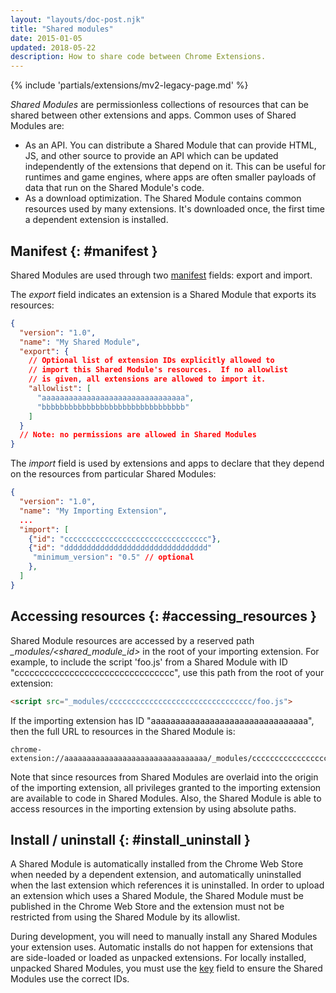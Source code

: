 ```yaml
---
layout: "layouts/doc-post.njk"
title: "Shared modules"
date: 2015-01-05
updated: 2018-05-22
description: How to share code between Chrome Extensions.
---
```


{% include 'partials/extensions/mv2-legacy-page.md' %}

_Shared Modules_ are permissionless collections of resources that can be shared between other
extensions and apps. Common uses of Shared Modules are:

- As an API. You can distribute a Shared Module that can provide HTML, JS, and other source to
  provide an API which can be updated independently of the extensions that depend on it. This can be
  useful for runtimes and game engines, where apps are often smaller payloads of data that run on
  the Shared Module's code.
- As a download optimization. The Shared Module contains common resources used by many extensions.
  It's downloaded once, the first time a dependent extension is installed.

## Manifest {: #manifest }

Shared Modules are used through two [manifest][1] fields: export and import.

The _export_ field indicates an extension is a Shared Module that exports its resources:

```json
{
  "version": "1.0",
  "name": "My Shared Module",
  "export": {
    // Optional list of extension IDs explicitly allowed to
    // import this Shared Module's resources.  If no allowlist
    // is given, all extensions are allowed to import it.
    "allowlist": [
      "aaaaaaaaaaaaaaaaaaaaaaaaaaaaaaaa",
      "bbbbbbbbbbbbbbbbbbbbbbbbbbbbbbbb"
    ]
  }
  // Note: no permissions are allowed in Shared Modules
}
```

The _import_ field is used by extensions and apps to declare that they depend on the resources from
particular Shared Modules:

```json
{
  "version": "1.0",
  "name": "My Importing Extension",
  ...
  "import": [
    {"id": "cccccccccccccccccccccccccccccccc"},
    {"id": "dddddddddddddddddddddddddddddddd"
     "minimum_version": "0.5" // optional
    },
  ]
}
```

## Accessing resources {: #accessing_resources }

Shared Module resources are accessed by a reserved path _\_modules/<shared_module_id>_ in the root
of your importing extension. For example, to include the script 'foo.js' from a Shared Module with
ID "cccccccccccccccccccccccccccccccc", use this path from the root of your extension:

```html
<script src="_modules/cccccccccccccccccccccccccccccccc/foo.js">
```

If the importing extension has ID "aaaaaaaaaaaaaaaaaaaaaaaaaaaaaaaa", then the full URL to resources
in the Shared Module is:

```text
chrome-extension://aaaaaaaaaaaaaaaaaaaaaaaaaaaaaaaa/_modules/cccccccccccccccccccccccccccccccc/
```

Note that since resources from Shared Modules are overlaid into the origin of the importing
extension, all privileges granted to the importing extension are available to code in Shared
Modules. Also, the Shared Module is able to access resources in the importing extension by using
absolute paths.

## Install / uninstall {: #install_uninstall }

A Shared Module is automatically installed from the Chrome Web Store when needed by a dependent
extension, and automatically uninstalled when the last extension which references it is uninstalled.
In order to upload an extension which uses a Shared Module, the Shared Module must be published in
the Chrome Web Store and the extension must not be restricted from using the Shared Module by its
allowlist.

During development, you will need to manually install any Shared Modules your extension uses.
Automatic installs do not happen for extensions that are side-loaded or loaded as unpacked
extensions. For locally installed, unpacked Shared Modules, you must use the [key][2] field to
ensure the Shared Modules use the correct IDs.

[1]: /docs/extensions/mv2/tabs
[2]: /docs/extensions/mv2/manifest/key
